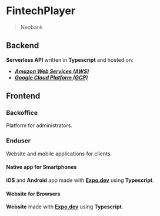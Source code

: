 # FintechPlayer

> Neobank

## Backend

**Serverless API** written in **Typescript** and hosted on:
- [***Amazon Web Services (AWS)***](http://aws.amazon.com/lambda)
- [***Google Cloud Platform (GCP)***](https://cloud.google.com/functions)

## Frontend

### Backoffice

Platform for administrators.

### Enduser

Website and mobile applications for clients.

#### Native app for Smartphones

**iOS** and **Android** app made with [**Expo.dev**](https://docs.expo.dev) using **Typescript**.

#### Website for Browsers

**Website** made with [**Expo.dev**](https://docs.expo.dev) using **Typescript**.
